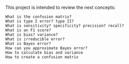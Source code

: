 This project is intended to review the next concepts:
 
    What is the confusion matrix?
    What is type I error? type II?
    What is sensitivity? specificity? precision? recall?
    What is an F1 score?
    What is bias? variance?
    What is irreducible error?
    What is Bayes error?
    How can you approximate Bayes error?
    How to calculate bias and variance
    How to create a confusion matrix
